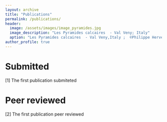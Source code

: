 ```yaml
---
layout: archive
title: "Publications"
permalink: /publications/
header:
  image: /assets/images/image_pyramides.jpg
  image_description: "Les Pyramides calcaires  - Val Veny; Italy"
  aption: "Les Pyramides calcaires  - Val Veny,Italy ;  ©Philippe Hervé Leloup"
author_profile: true
---
```

# Submitted 
[1] The first publication submiteted

# Peer reviewed

[2] The first publication peer reviewed
